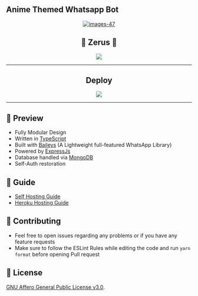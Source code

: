 <!-- ![Just...]() -->
<h2> Anime Themed Whatsapp Bot </h2>
<div align='center'>
<a href="https://ibb.co/MDyxsHL"><img src="https://i.ibb.co/DDPHtFn/images-47.jpg" alt="images-47" border="0" /></a>
<h2> 🏮 Zerus 🏮 </h2>
 
  
</a>
  
<a href='https://github.com/Toshi-san001/Zerus/blob/master/LICENSE'>
  
<img src='https://img.shields.io/github/license/Toshi-san001/Zerus?color=%231e81b0&style=for-the-badge'>
  
</a>
  
</div>

---

<div align='center'>
  
## Deploy
  
<a href='https://heroku.com/deploy'>
  
<img src='https://www.herokucdn.com/deploy/button.png'>
  
</a>
  
</div>

---

## 💈 Preview

 - Fully Modular Design
 - Written in [TypeScript](https://www.typescriptlang.org/)
 - Built with [Baileys](https://github.com/adiwajshing/baileys) (A Lightweight full-featured WhatsApp Library)
 - Powered by [ExpressJs](https://expressjs.com/)
 - Database handled via [MongoDB](https://www.mongodb.com/)
 - Self-Auth restoration

 ## 📙 Guide

 - [Self Hosting Guide](https://github.com/Toshi-san001/Zerus/blob/master/Self-Hosting-Guide.md)
 - [Heroku Hosting Guide](https://github.com/Toshi-san001/Zerus/blob/master/Heroku-Hosting-Guide.md)

 ## 💪 Contributing

 - Feel free to open issues regarding any problems or if you have any feature requests
 - Make sure to follow the ESLint Rules while editing the code and run `yarn format` before opening Pull request

 ## 🎐 License

 [GNU Affero General Public License v3.0](https://github.com/Toshi-san001/Zerus/blob/master/LICENSE).
